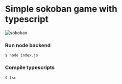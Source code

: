 # Simple sokoban game with typescript

![sokoban](https://www.dropbox.com/s/nlga885khe6qixx/sokoban.gif?dl=0)

### Run node backend
`$ node index.js`

### Compile typescripts
`$ tsc`

